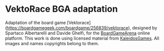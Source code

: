# VektoRace BGA adaptation
Adaptation of the board game [Vektorace] (https://boardgamegeek.com/boardgame/256839/vektorace), designed by Spartaco Albertarelli and Davide Ghelfi, for the [BoardGameArena](https://boardgamearena.com/welcome) online platform.
This work is done using licensed material from [KaleidosGames](https://www.kaleidosgames.com/?fbclid=IwAR0Y_Knusj6HP2WsW8rkUym2sjf-KDUsx2dpIA65Hy0I4E2KwzpD2GGf0Ek). All images and names copyrights belong to them.
